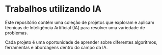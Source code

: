 # Trabalhos utilizando IA
Este repositório contém uma coleção de projetos que exploram e aplicam técnicas de Inteligência Artificial (IA) para resolver uma variedade de problemas. 

Cada projeto é uma oportunidade de aprender sobre diferentes algoritmos, ferramentas e abordagens dentro do campo da IA.
